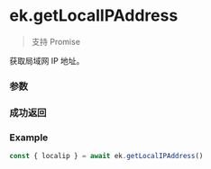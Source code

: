 # ek.getLocalIPAddress

> <Icon type="success" /> 支持 Promise

获取局域网 IP 地址。

### 参数

<Props options />

### 成功返回

<Results :data="results" />

### Example

```ts
const { localip } = await ek.getLocalIPAddress()
```

<script setup>
const results = [
  {
    name: 'localip',
    type: 'string',
    desc: "本机局域网 IP 地址"
  },
]
</script>
